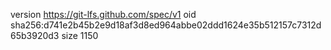 version https://git-lfs.github.com/spec/v1
oid sha256:d741e2b45b2e9d18af3d8ed964abbe02ddd1624e35b512157c7312d65b3920d3
size 1150
